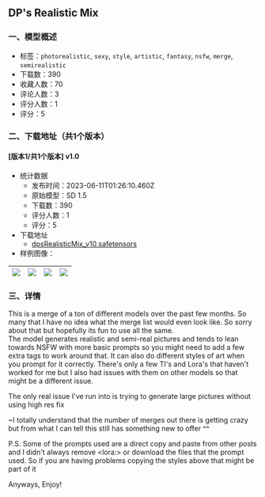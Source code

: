 ## DP's Realistic Mix
### 一、模型概述

- 标签：`photorealistic`, `sexy`, `style`, `artistic`, `fantasy`, `nsfw`, `merge`, `semirealistic`
- 下载数：390
- 收藏人数：70
- 评论人数：3
- 评分人数：1
- 评分：5

### 二、下载地址（共1个版本）

#### [版本1/共1个版本] v1.0

- 统计数据
  - 发布时间：2023-06-11T01:26:10.460Z
  - 原始模型：SD 1.5
  - 下载数：390
  - 评分人数：1
  - 评分：5
- 下载地址
  - [dpsRealisticMix_v10.safetensors](https://civitai.com/api/download/models/93317)
- 样例图像：

| <img src="https://image.civitai.com/xG1nkqKTMzGDvpLrqFT7WA/76bc33c1-b6c6-4287-82a1-2c874a89cd16/width=450/1100776.jpeg" /> | <img src="https://image.civitai.com/xG1nkqKTMzGDvpLrqFT7WA/eca25f81-1d0b-453e-8b31-2cb4c359671c/width=450/1100773.jpeg" /> | <img src="https://image.civitai.com/xG1nkqKTMzGDvpLrqFT7WA/6d7b1d63-6810-43d9-8617-674ee6bf6385/width=450/1100768.jpeg" /> | <img src="https://image.civitai.com/xG1nkqKTMzGDvpLrqFT7WA/8408c2d6-abb6-4dc0-b412-7514e39876ab/width=450/1100770.jpeg" /> |
| ---- | ---- | ---- | ---- |


### 三、详情
<p>This is a merge of a ton of different models over the past few months. So many that I have no idea what the merge list would even look like. So sorry about that but hopefully its fun to use all the same.<br />The model generates realistic and semi-real pictures and tends to lean towards NSFW with more basic prompts so you might need to add a few extra tags to work around that. It can also do different styles of art when you prompt for it correctly. There's only a few TI's and Lora's that haven't worked for me but I also had issues with them on other models so that might be a different issue.</p><p>The only real issue I've run into is trying to generate large pictures without using high res fix</p><p>~I totally understand that the number of merges out there is getting crazy but from what I can tell this still has something new to offer ^^</p><p>P.S. Some of the prompts used are a direct copy and paste from other posts and I didn't always remove &lt;lora:&gt; or download the files that the prompt used. So if you are having problems copying the styles above that might be part of it</p><p></p><p>Anyways, Enjoy!</p>